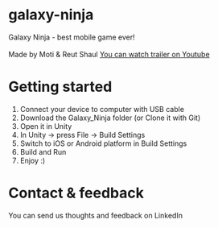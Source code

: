 # galaxy-ninja
Galaxy Ninja - best mobile game ever!
<br><br>
Made by Moti & Reut Shaul
<a href src="https://youtu.be/y30VJfmlH1Y">You can watch trailer on Youtube</a>

# Getting started
1. Connect your device to computer with USB cable 
2. Download the Galaxy_Ninja folder (or Clone it with Git)
3. Open it in Unity
4. In Unity -> press File -> Build Settings
5. Switch to iOS or Android platform in Build Settings
6. Build and Run
7. Enjoy :)

# Contact & feedback
You can send us thoughts and feedback on LinkedIn

